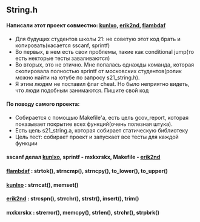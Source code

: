 ## String.h
#### Написали этот проект совместно: [kunlxo](https://github.com/kunlxo), [erik2nd](https://github.com/erik2nd), [flambdaf](https://github.com/flambdaf)
- Для будущих студентов школы 21: не советую этот код брать и копировать(касается sscanf, sprintf)
- Во первых, в нем есть свои проблемы, такие как conditional jump(то есть некторые тесты заваливаются)
- Во вторых, это не этично. Мне попалась однажды команда, которая скопировала полностью sprintf от московских студентов(ролик можно найти на ютубе по запросу s21_string.h).
- Я этим людям не поставил флаг cheat. Но было неприятно видеть, что люди подобным занимаются. Пишите свой код 
#### По поводу самого проекта:
- Собирается с помощью Makefile'a, есть цель gcov_report, которая показывает покрытие всех функций(очень полезная штука).
- Есть цель s21_string.a, которая собирает статическую библиотеку
- Цель тест: собирает проект и запускает все тесты для каждой функции

#### sscanf делал [kunlxo](https://github.com/kunlxo), sprintf - mxkxrskx, Makefile - [erik2nd](https://github.com/erik2nd)
#### [flambdaf](https://github.com/flambdaf) : strtok(), strncmp(), strncpy(), to_lower(), to_upper()
#### [kunlxo](https://github.com/kunlxo) : strncat(), memset()
#### [erik2nd](https://github.com/erik2nd) : strcspn(), strrchr(), strstr(), insert(), trim()
#### mxkxrskx : strerror(), memcpy(), strlen(), strchr(), strpbrk()
